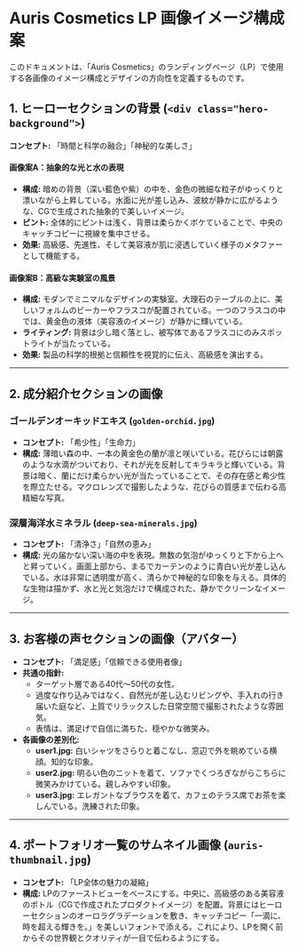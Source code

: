 # Auris Cosmetics LP 画像イメージ構成案

このドキュメントは、「Auris Cosmetics」のランディングページ（LP）で使用する各画像のイメージ構成とデザインの方向性を定義するものです。

## 1. ヒーローセクションの背景 (`<div class="hero-background">`)

**コンセプト:** 「時間と科学の融合」「神秘的な美しさ」

#### 画像案A：抽象的な光と水の表現
- **構成:** 暗めの背景（深い藍色や紫）の中を、金色の微細な粒子がゆっくりと漂いながら上昇している。水面に光が差し込み、波紋が静かに広がるような、CGで生成された抽象的で美しいイメージ。
- **ピント:** 全体的にピントは浅く、背景は柔らかくボケていることで、中央のキャッチコピーに視線を集中させる。
- **効果:** 高級感、先進性、そして美容液が肌に浸透していく様子のメタファーとして機能する。

#### 画像案B：高級な実験室の風景
- **構成:** モダンでミニマルなデザインの実験室。大理石のテーブルの上に、美しいフォルムのビーカーやフラスコが配置されている。一つのフラスコの中では、黄金色の液体（美容液のイメージ）が静かに輝いている。
- **ライティング:** 背景は少し暗く落とし、被写体であるフラスコにのみスポットライトが当たっている。
- **効果:** 製品の科学的根拠と信頼性を視覚的に伝え、高級感を演出する。

---

## 2. 成分紹介セクションの画像

### ゴールデンオーキッドエキス (`golden-orchid.jpg`)

- **コンセプト:** 「希少性」「生命力」
- **構成:** 薄暗い森の中、一本の黄金色の蘭が凛と咲いている。花びらには朝露のような水滴がついており、それが光を反射してキラキラと輝いている。背景は暗く、蘭にだけ柔らかい光が当たっていることで、その存在感と希少性を際立たせる。マクロレンズで撮影したような、花びらの質感まで伝わる高精細な写真。

### 深層海洋水ミネラル (`deep-sea-minerals.jpg`)

- **コンセプト:** 「清浄さ」「自然の恵み」
- **構成:** 光の届かない深い海の中を表現。無数の気泡がゆっくりと下から上へと昇っていく。画面上部から、まるでカーテンのように青白い光が差し込んでいる。水は非常に透明度が高く、清らかで神秘的な印象を与える。具体的な生物は描かず、水と光と気泡だけで構成された、静かでクリーンなイメージ。

---

## 3. お客様の声セクションの画像（アバター）

- **コンセプト:** 「満足感」「信頼できる使用者像」
- **共通の指針:**
    - ターゲット層である40代〜50代の女性。
    - 過度な作り込みではなく、自然光が差し込むリビングや、手入れの行き届いた庭など、上質でリラックスした日常空間で撮影されたような雰囲気。
    - 表情は、満足げで自信に満ちた、穏やかな微笑み。
- **各画像の差別化:**
    - **user1.jpg:** 白いシャツをさらりと着こなし、窓辺で外を眺めている横顔。知的な印象。
    - **user2.jpg:** 明るい色のニットを着て、ソファでくつろぎながらこちらに微笑みかけている。親しみやすい印象。
    - **user3.jpg:** エレガントなブラウスを着て、カフェのテラス席でお茶を楽しんでいる。洗練された印象。

---

## 4. ポートフォリオ一覧のサムネイル画像 (`auris-thumbnail.jpg`)

- **コンセプト:** 「LP全体の魅力の凝縮」
- **構成:** LPのファーストビューをベースにする。中央に、高級感のある美容液のボトル（CGで作成されたプロダクトイメージ）を配置。背景にはヒーローセクションのオーロラグラデーションを敷き、キャッチコピー「一滴に、時を超える輝きを。」を美しいフォントで添える。これにより、LPを開く前からその世界観とクオリティが一目で伝わるようにする。